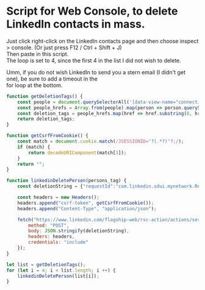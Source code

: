 # Script for Web Console, to delete LinkedIn contacts in mass.

Just click right-click on the LinkedIn contacts page and then choose inspect > console. (Or just press F12 / Ctrl + Shift + J)<br/>
Then paste in this script.<br/>
The loop is set to 4, since the first 4 in the list I did not wish to delete.<br/>

Umm, if you do not wish LinkedIn to send you a stern email (I didn't get one), be sure to add a timeout in the<br/>
for loop at the bottom.<br/>

```js
function getDeletionTags() {
    const people = document.querySelectorAll('[data-view-name="connections-list"]');
    const people_hrefs = Array.from(people).map(person => person.querySelectorAll("a")[2].href);
    const deletion_tags = people_hrefs.map(href => href.substring(0, href.length - 1).split('/').pop());
    return deletion_tags;
}

function getCsrfFromCookie() {
    const match = document.cookie.match(/JSESSIONID="?(.*?)"?;/);
    if (match) {
        return decodeURIComponent(match[1]);
    }
    return "";
}

function linkedinDeletePerson(persons_tag) {
    const deletionString = {"requestId":"com.linkedin.sdui.mynetwork.RemoveConnectionId","serverRequest":{"$type":"proto.sdui.actions.core.ServerRequest","requestId":"com.linkedin.sdui.mynetwork.RemoveConnectionId","requestedArguments":{"$type":"proto.sdui.actions.requests.RequestedArguments","payload":{"disconnectVanityName": persons_tag},"requestedStateKeys":[],"requestMetadata":{"$type":"proto.sdui.common.RequestMetadata"}},"isStreaming":false,"rumPageKey":""},"states":[],"requestedArguments":{"$type":"proto.sdui.actions.requests.RequestedArguments","payload":{"disconnectVanityName": persons_tag},"requestedStateKeys":[],"requestMetadata":{"$type":"proto.sdui.common.RequestMetadata"},"states":[]}}

    const headers = new Headers();
    headers.append("csrf-token", getCsrfFromCookie());
    headers.append("Content-Type", "application/json");

    fetch("https://www.linkedin.com/flagship-web/rsc-action/actions/server-request?sduiid=com.linkedin.sdui.mynetwork.RemoveConnectionId", {
        method: "POST",
        body: JSON.stringify(deletionString),
        headers: headers,
        credentials: "include"
    });
}

let list = getDeletionTags();
for (let i = 4; i < list.length; i ++) {
    linkedinDeletePerson(list[i]);
}
```
